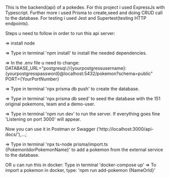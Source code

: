 This is the backend(api) of a pokedex.
For this project i used ExpressJs with Typescript.
Further more i used Prisma to create,seed and doing CRUD call to the database.
For testing i used Jest and Supertest(testing HTTP endpoints).


Steps u need to follow in order to run this api server:

=> install node

=> Type in terminal 'npm install' to install the needed dependencies.

=> In the .env file u need to change:
    DATABASE_URL="postgresql://{yourpostgressusername}:{yourpostgresspassword}@localhost:5432/pokemon?schema=public"
    PORT={YourPortNumber}

=> Type in terminal 'npx prisma db push' to create the database.

=> Type in terminal 'npx prisma db seed' to seed the database with the 151 original pokemons, team and a demo-user.

=> Type in terminal 'npm run dev' to run the server. If everything goes fine 'Listening on port 3000' will appear.

Now you can use it in Postman or Swagger ('http://localhost:3000/api-docs/'),...;

=> Type in terminal 'npx ts-node prisma/import.ts {PokemonIdorPokemonName}' to add a pokemon from the external service to the database.

OR u can run this in docker: Type in terminal 'docker-compose up'
=> To import a pokemon in docker, type: 'npm run add-pokemon {NameOrId}'
